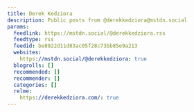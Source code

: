 ```yaml
---
title: Derek Kedziora
description: Public posts from @derekkedziora@mstdn.social
params:
  feedlink: https://mstdn.social/@derekkedziora.rss
  feedtype: rss
  feedid: be8922d11d83ac05f28c73bb85e9a213
  websites:
    https://mstdn.social/@derekkedziora: true
  blogrolls: []
  recommended: []
  recommender: []
  categories: []
  relme:
    https://derekkedziora.com/: true
---
```

